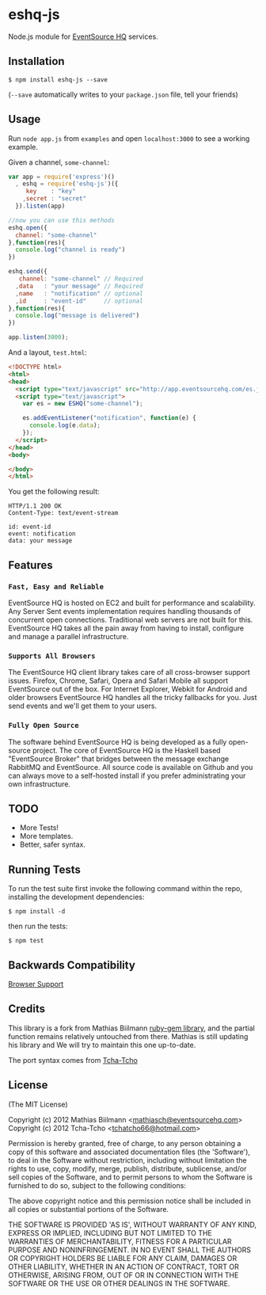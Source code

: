 # eshq-js

Node.js module for [EventSource HQ](http://eventsourcehq.com) services.

## Installation

    $ npm install eshq-js --save

(`--save` automatically writes to your `package.json` file, tell your friends)


## Usage

Run `node app.js` from `examples` and open `localhost:3000` to see a working example.

Given a channel, `some-channel`:

```javascript
var app = require('express')()
  , eshq = require('eshq-js')({
     key    : "key"
    ,secret : "secret"
  }).listen(app)

//now you can use this methods
eshq.open({
  channel: "some-channel"
},function(res){
  console.log("channel is ready")
})

eshq.send({
   channel: "some-channel" // Required
  ,data   : "your message" // Required
  ,name   : "notification" // optional
  ,id     : "event-id"     // optional
},function(res){
  console.log("message is delivered")
})

app.listen(3000);
```

And a layout, `test.html`:

```HTML
<!DOCTYPE html>
<html>
<head>
  <script type="text/javascript" src="http://app.eventsourcehq.com/es.js"></script>
  <script type="text/javascript">
    var es = new ESHQ("some-channel");

    es.addEventListener("notification", function(e) {
      console.log(e.data);
    });
  </script>
</head>
<body>

</body>
</html>
```

You get the following result:

    HTTP/1.1 200 OK
    Content-Type: text/event-stream

    id: event-id
    event: notification
    data: your message


## Features

### `Fast, Easy and Reliable`

EventSource HQ is hosted on EC2 and built for performance and scalability. Any Server Sent events implementation requires handling thousands of concurrent open connections. Traditional web servers are not built for this. EventSource HQ takes all the pain away from having to install, configure and manage a parallel infrastructure.

### `Supports All Browsers`

The EventSource HQ client library takes care of all cross-browser support issues. Firefox, Chrome, Safari, Opera and Safari Mobile all support EventSource out of the box. For Internet Explorer, Webkit for Android and older browsers EventSource HQ handles all the tricky fallbacks for you. Just send events and we'll get them to your users.

### `Fully Open Source`

The software behind EventSource HQ is being developed as a fully open-source project. The core of EventSource HQ is the Haskell based "EventSource Broker" that bridges between the message exchange RabbitMQ and EventSource. All source code is available on Github and you can always move to a self-hosted install if you prefer administrating your own infrastructure.


## TODO

 - More Tests!
 - More templates.
 - Better, safer syntax.


## Running Tests

To run the test suite first invoke the following command within the repo, installing the development dependencies:

    $ npm install -d

then run the tests:

    $ npm test


## Backwards Compatibility

[Browser Support](http://www.eventsourcehq.com/browser-support)

## Credits

This library is a fork from Mathias Biilmann [ruby-gem library](https://github.com/eshq/eshq-gem), and the partial function remains relatively untouched from there. Mathias is still updating his library and We will try to maintain this one up-to-date.

The port syntax comes from [Tcha-Tcho](https://github.com/tcha-tcho)


## License

(The MIT License)

Copyright (c) 2012 Mathias Biilmann &lt;mathiasch@eventsourcehq.com&gt;
Copyright (c) 2012 Tcha-Tcho &lt;tchatcho66@hotmail.com&gt;

Permission is hereby granted, free of charge, to any person obtaining
a copy of this software and associated documentation files (the
'Software'), to deal in the Software without restriction, including
without limitation the rights to use, copy, modify, merge, publish,
distribute, sublicense, and/or sell copies of the Software, and to
permit persons to whom the Software is furnished to do so, subject to
the following conditions:

The above copyright notice and this permission notice shall be
included in all copies or substantial portions of the Software.

THE SOFTWARE IS PROVIDED 'AS IS', WITHOUT WARRANTY OF ANY KIND,
EXPRESS OR IMPLIED, INCLUDING BUT NOT LIMITED TO THE WARRANTIES OF
MERCHANTABILITY, FITNESS FOR A PARTICULAR PURPOSE AND NONINFRINGEMENT.
IN NO EVENT SHALL THE AUTHORS OR COPYRIGHT HOLDERS BE LIABLE FOR ANY
CLAIM, DAMAGES OR OTHER LIABILITY, WHETHER IN AN ACTION OF CONTRACT,
TORT OR OTHERWISE, ARISING FROM, OUT OF OR IN CONNECTION WITH THE
SOFTWARE OR THE USE OR OTHER DEALINGS IN THE SOFTWARE.
